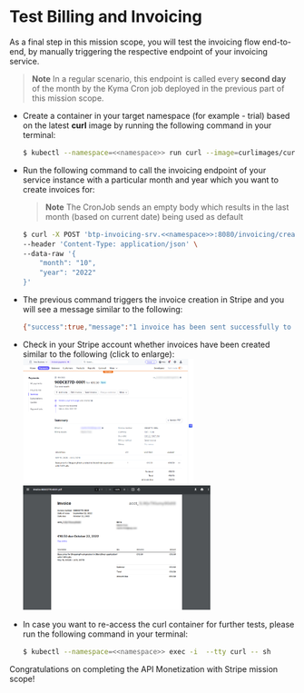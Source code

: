 # Test Billing and Invoicing
As a final step in this mission scope, you will test the invoicing flow end-to-end, by manually triggering the respective endpoint of your invoicing service.

> **Note**
> In a regular scenario, this endpoint is called every **second day** of the month by the Kyma Cron job  deployed in the previous part of this mission scope. 

  * Create a container in your target namespace (for example - trial) based on the latest **curl** image by running the following command in your terminal:
      ```bash
      $ kubectl --namespace=<<namespace>> run curl --image=curlimages/curl -i --tty -- sh
      ```

  * Run the following command to call the invoicing endpoint of your service instance with a particular month and year which you want to create invoices for:
    > **Note**
    > The CronJob sends an empty body which results in the last month (based on current date) being used as default
      ```bash
      $ curl -X POST 'btp-invoicing-srv.<<namespace>>:8080/invoicing/createStripeInvoices' \
      --header 'Content-Type: application/json' \
      --data-raw '{
          "month": "10",
          "year": "2022"
      }'
      ```
    
  * The previous command triggers the invoice creation in Stripe and you will see a message similar to the following:
    ```bash
    {"success":true,"message":"1 invoice has been sent successfully to the customer"}
    ```

  * Check in your Stripe account whether invoices have been created similar to the following (click to enlarge):
    [<img src="./img/STRIPE_Invoice.png" width="300"/>](./img/STRIPE_Invoice.png)
    [<img src="./img/STRIPE_PdfInvoice.png" width="330"/>](./img/STRIPE_PdfInvoice.png)

  * In case you want to re-access the curl container for further tests, please run the following command in your terminal:
    ```bash
    $ kubectl --namespace=<<namespace>> exec -i  --tty curl -- sh 
    ```

Congratulations on completing the API Monetization with Stripe mission scope!
